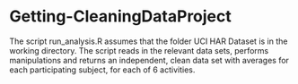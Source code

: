 # Getting-CleaningDataProject
The script run_analysis.R assumes that the folder UCI HAR Dataset is in the working directory. The script reads in the relevant data sets, performs manipulations and returns an independent, clean data set with averages for each participating subject, for each of 6 activities.

